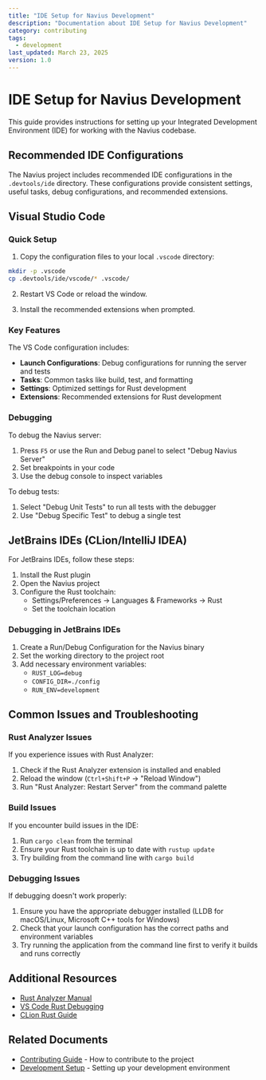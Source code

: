 ```yaml
---
title: "IDE Setup for Navius Development"
description: "Documentation about IDE Setup for Navius Development"
category: contributing
tags:
  - development
last_updated: March 23, 2025
version: 1.0
---
```

# IDE Setup for Navius Development

This guide provides instructions for setting up your Integrated Development Environment (IDE) for working with the Navius codebase.

## Recommended IDE Configurations

The Navius project includes recommended IDE configurations in the `.devtools/ide` directory. These configurations provide consistent settings, useful tasks, debug configurations, and recommended extensions.

## Visual Studio Code

### Quick Setup

1. Copy the configuration files to your local `.vscode` directory:

```bash
mkdir -p .vscode
cp .devtools/ide/vscode/* .vscode/
```

2. Restart VS Code or reload the window.

3. Install the recommended extensions when prompted.

### Key Features

The VS Code configuration includes:

- **Launch Configurations**: Debug configurations for running the server and tests
- **Tasks**: Common tasks like build, test, and formatting
- **Settings**: Optimized settings for Rust development
- **Extensions**: Recommended extensions for Rust development

### Debugging

To debug the Navius server:

1. Press `F5` or use the Run and Debug panel to select "Debug Navius Server"
2. Set breakpoints in your code
3. Use the debug console to inspect variables

To debug tests:

1. Select "Debug Unit Tests" to run all tests with the debugger
2. Use "Debug Specific Test" to debug a single test

## JetBrains IDEs (CLion/IntelliJ IDEA)

For JetBrains IDEs, follow these steps:

1. Install the Rust plugin
2. Open the Navius project
3. Configure the Rust toolchain:
   - Settings/Preferences → Languages & Frameworks → Rust
   - Set the toolchain location

### Debugging in JetBrains IDEs

1. Create a Run/Debug Configuration for the Navius binary
2. Set the working directory to the project root
3. Add necessary environment variables:
   - `RUST_LOG=debug`
   - `CONFIG_DIR=./config`
   - `RUN_ENV=development`

## Common Issues and Troubleshooting

### Rust Analyzer Issues

If you experience issues with Rust Analyzer:

1. Check if the Rust Analyzer extension is installed and enabled
2. Reload the window (`Ctrl+Shift+P` → "Reload Window")
3. Run "Rust Analyzer: Restart Server" from the command palette

### Build Issues

If you encounter build issues in the IDE:

1. Run `cargo clean` from the terminal
2. Ensure your Rust toolchain is up to date with `rustup update`
3. Try building from the command line with `cargo build`

### Debugging Issues

If debugging doesn't work properly:

1. Ensure you have the appropriate debugger installed (LLDB for macOS/Linux, Microsoft C++ tools for Windows)
2. Check that your launch configuration has the correct paths and environment variables
3. Try running the application from the command line first to verify it builds and runs correctly

## Additional Resources

- [Rust Analyzer Manual](https://rust-analyzer.github.io/manual.html)
- [VS Code Rust Debugging](https://code.visualstudio.com/docs/languages/rust)
- [CLion Rust Guide](https://www.jetbrains.com/help/clion/rust-support.html) 

## Related Documents
- [Contributing Guide](CONTRIBUTING.md) - How to contribute to the project
- [Development Setup](../01_getting_started/development-setup.md) - Setting up your development environment


